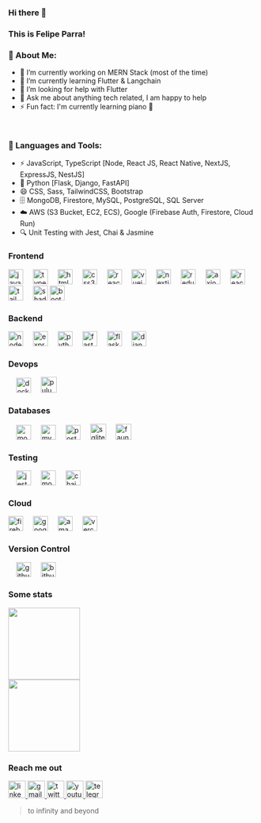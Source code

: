 ### Hi there 👋

### This is Felipe Parra!


<!--- [![Github](https://img.shields.io/badge/-Github-000?style=flat&logo=Github&logoColor=white)](https://github.com/felipe-parra) -->


### 🧐 About Me:


- 🔭 I’m currently working on MERN Stack (most of the time)
- 🌱 I’m currently learning Flutter & Langchain
- 🤔 I’m looking for help with Flutter 
- 💬 Ask me about anything tech related, I am happy to help
- ⚡ Fun fact: I'm currently learning piano 🎹 

<br>

### 🔨 Languages and Tools:
- ⚡ JavaScript, TypeScript [Node, React JS, React Native, NextJS, ExpressJS, NestJS]
- 🐍 Python [Flask, Django, FastAPI]
- 😄 CSS, Sass, TailwindCSS, Bootstrap
- 🗄️ MongoDB, Firestore, MySQL, PostgreSQL, SQL Server
- ☁️ AWS (S3 Bucket, EC2, ECS), Google (Firebase Auth, Firestore, Cloud Run)
- 🔍 Unit Testing with Jest, Chai & Jasmine
<div align="left">

### Frontend

  <img src="https://cdn.jsdelivr.net/gh/devicons/devicon/icons/javascript/javascript-original.svg" height="30" alt="javascript logo"  />
  <img width="12" />
  <img src="https://cdn.jsdelivr.net/gh/devicons/devicon/icons/typescript/typescript-original.svg" height="30" alt="typescript logo"  />
  <img width="12" />
  <img src="https://cdn.jsdelivr.net/gh/devicons/devicon/icons/html5/html5-original.svg" height="30" alt="html5 logo"  />
  <img width="12" />
  <img src="https://cdn.jsdelivr.net/gh/devicons/devicon/icons/css3/css3-original.svg" height="30" alt="css3 logo"  />
  <img width="12" />
  
  <img src="https://cdn.jsdelivr.net/gh/devicons/devicon/icons/react/react-original.svg" height="30" alt="react logo"  />
  <img width="12" />
  <img src="https://cdn.jsdelivr.net/gh/devicons/devicon/icons/vuejs/vuejs-original.svg" height="30" alt="vuejs logo"  />
  <img width="12" />
  <img src="https://skillicons.dev/icons?i=nextjs" height="30" alt="nextjs logo"  />
  
  <img width="12" />
  <img src="https://cdn.jsdelivr.net/gh/devicons/devicon/icons/redux/redux-original.svg" height="30" alt="redux logo"  />
  <img width="12" />
   <img height="30" width="30" src="https://cdn.simpleicons.org/axios/[COLOR]/" alt="axios logo" />
  <img width="12" />
   <img height="30" width="30" src="https://cdn.simpleicons.org/reactquery/[COLOR]/" alt="reactquery logo" />
  <img width="12" />
  

  <img height="30" width="30" src="https://cdn.simpleicons.org/tailwindcss/[COLOR]" alt="tailwindcss logo"  />
  <img width="12" />
  <img height="30" width="30" src="https://cdn.simpleicons.org/shadcnui/[COLOR]/" alt="shadcn logo"  />
   <img height="30" width="30" src="https://cdn.simpleicons.org/bootstrap/[COLOR]/" alt="bootstrap logo" />
  <img width="12" />

### Backend

  <img src="https://cdn.jsdelivr.net/gh/devicons/devicon/icons/nodejs/nodejs-original.svg" height="30" alt="nodejs logo"  />
  <img width="12" />
  <img src="https://skillicons.dev/icons?i=express" height="30" alt="express logo"  />
  <img width="12" />
  <img src="https://cdn.jsdelivr.net/gh/devicons/devicon/icons/python/python-original.svg" height="30" alt="python logo"  />
  <img width="12" />
  <img src="https://cdn.jsdelivr.net/gh/devicons/devicon/icons/fastapi/fastapi-original.svg" height="30" alt="fastapi logo"  />
  <img width="12" />
  <img src="https://skillicons.dev/icons?i=flask" height="30" alt="flask logo"  />
  <img width="12" />
  <img src="https://skillicons.dev/icons?i=django" height="30" alt="django logo"  />
  <img width="12" />

### Devops

  <img width="12" />
  <img src="https://cdn.jsdelivr.net/gh/devicons/devicon/icons/docker/docker-original.svg" height="30" alt="docker logo"  />
  <img width="12" />
  <img height="32" width="32" src="https://cdn.simpleicons.org/pulumi/[COLOR]" alt="pulumi logo"  />
  <img width="12" />

### Databases

  <img width="12" />
  <img src="https://skillicons.dev/icons?i=mongodb" height="30" alt="mongodb logo"  />
  <img width="12" />
  <img src="https://skillicons.dev/icons?i=mysql" height="30" alt="mysql logo"  />
  <img width="12" />
  <img src="https://skillicons.dev/icons?i=postgres" height="30" alt="postgresql logo"  />
  <img width="12" />
  <img height="32" width="32" src="https://cdn.simpleicons.org/sqlite/[COLOR]/" alt="sqlite logo"/>
  <img width="12" />
  <img height="32" width="32" src="https://cdn.simpleicons.org/fauna/[COLOR]/" alt="fauna logo"/>
  <img width="12" />

### Testing

  <img width="12" />
  <img src="https://skillicons.dev/icons?i=jest" height="30" alt="jest logo"  />
  <img width="12" />
  <img height="30" width="30" src="https://cdn.simpleicons.org/mocha/[COLOR]" alt="mocha logo"  />
  <img width="12" />
  <img height="30" width="30" src="https://cdn.simpleicons.org/chai/[COLOR]" alt="chai logo"  />

### Cloud

  <img src="https://skillicons.dev/icons?i=firebase" height="30" alt="firebase logo"  />
  <img width="12" />
  <img src="https://cdn.jsdelivr.net/gh/devicons/devicon/icons/googlecloud/googlecloud-original.svg" height="30" alt="googlecloud logo"  />
  <img width="12" />
  <img src="https://skillicons.dev/icons?i=aws" height="30" alt="amazonwebservices logo"  />
  <img width="12" />
  <img src="https://skillicons.dev/icons?i=vercel" height="30" alt="vercel logo"  />


### Version Control

  <img width="12" />
  <img src="https://skillicons.dev/icons?i=github" height="30" alt="github logo"  />
  <img width="12" />
  <img src="https://skillicons.dev/icons?i=bitbucket" height="30" alt="bitbucket logo"  />

</div>

### Some stats



<picture>
  <source
    srcset="https://github-readme-streak-stats.herokuapp.com/?user=felipe-parra)&hide_border=true&theme=dark"
    media="(prefers-color-scheme: dark)"
  />
  <source
    srcset="https://github-readme-streak-stats.herokuapp.com/?user=felipe-parra)&hide_border=true&theme=light"
    media="(prefers-color-scheme: light), (prefers-color-scheme: no-preference)"
  />
  <img height="145em" src="https://github-readme-streak-stats.herokuapp.com/?user=felipe-parra&hide_border=true">
</picture>

<br />

<picture>
  <source
    srcset="https://github-readme-stats-bpires.vercel.app/api/top-langs/?username=felipe-parra&layout=compact&card_width=400&hide_title=true&theme=dark&t&langs_count=10&hide_border=true"
    media="(prefers-color-scheme: dark)"
  />
  <source
    srcset="https://github-readme-stats-bpires.vercel.app/api/top-langs/?username=felipe-parra&layout=compact&card_width=400&hide_title=true&theme=light&t&langs_count=10&hide_border=true"
    media="(prefers-color-scheme: light), (prefers-color-scheme: no-preference)"
  />
  <img height="145em" src="https://github-readme-stats-bpires.vercel.app/api/top-langs/?username=felipe-parra&layout=compact&card_width=400&hide_title=true&theme=dark&t&langs_count=10&hide_border=true">
</picture>

### Reach me out
<div align="left">
  <a href="https://www.linkedin.com/in/felipe-parra-ramirez/" target="_blank">
    <img src="https://img.shields.io/static/v1?message=LinkedIn&logo=linkedin&label=&color=0077B5&logoColor=white&labelColor=&style=for-the-badge" height="35" alt="linkedin logo"  />
  </a>
  <a href="mailto:felipeparra.dev@gmail.com" target="_blank">
    <img src="https://img.shields.io/static/v1?message=Gmail&logo=gmail&label=&color=D14836&logoColor=white&labelColor=&style=for-the-badge" height="35" alt="gmail logo"  />
  </a>
  <a href="https://twitter.com/_felipeparra" target="_blank">
    <img src="https://img.shields.io/static/v1?message=Twitter&logo=twitter&label=&color=1DA1F2&logoColor=white&labelColor=&style=for-the-badge" height="35" alt="twitter logo"  />
  </a>
  <a href="https://www.youtube.com/@FelipeParraMX" target="_blank">
    <img src="https://img.shields.io/static/v1?message=Youtube&logo=youtube&label=&color=FF0000&logoColor=white&labelColor=&style=for-the-badge" height="35" alt="youtube logo"  />
  </a>
  <a href="https://t.me/felipeparradev" target="_blank">
    <img src="https://img.shields.io/static/v1?message=Telegram&logo=telegram&label=&color=2CA5E0&logoColor=white&labelColor=&style=for-the-badge" height="35" alt="telegram logo"  />
  </a>
</div>


> to infinity and beyond 



